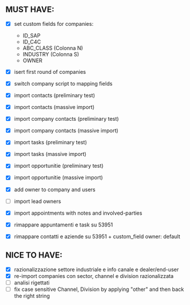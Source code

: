 ## MUST HAVE:
- [x] set custom fields for companies:
    - ID_SAP
    - ID_C4C
    - ABC_CLASS (Colonna N)
    - INDUSTRY (Colonna S)
    - OWNER
- [x] isert first round of companies
- [x] switch company script to mapping fields
- [x] import contacts (preliminary test)
- [x] import contacts (massive import)
- [x] import company contacts (preliminary test)
- [x] import company contacts (massive import)
- [x] import tasks (preliminary test)
- [x] import tasks (massive import)
- [x] import opportunitie (preliminary test)
- [x] import opportunitie (massive import)
- [x] add owner to company and users
- [ ] import lead owners
- [x] import appointments with notes and involved-parties
- [x] rimappare appuntamenti e task su 53951
- [x] rimappare contatti e aziende su 53951 + custom_field owner: default


## NICE TO HAVE:
- [x] razionalizzazione settore industriale e info canale e dealer/end-user
- [x] re-import companies con sector, channel e division razionalizzata
- [ ] analisi rigettati
- [ ] fix case sensitive Channel, Division by applying "other" and then back the right string